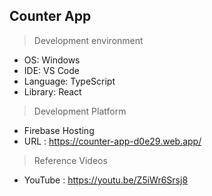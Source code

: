 ## Counter App

> Development environment

- OS: Windows
- IDE: VS Code
- Language: TypeScript
- Library: React

> Development Platform

- Firebase Hosting
- URL : https://counter-app-d0e29.web.app/

> Reference Videos

- YouTube : https://youtu.be/Z5iWr6Srsj8
